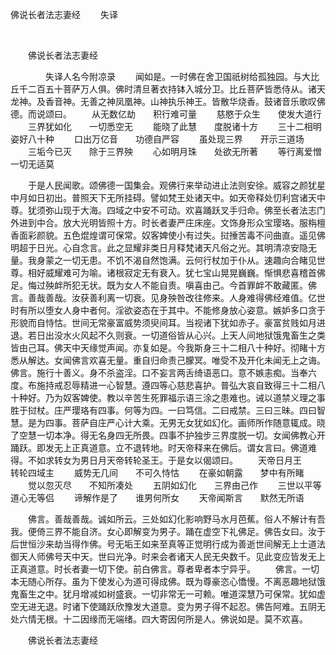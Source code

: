   佛说长者法志妻经
                        　　失译

                        
        　      


　　佛说长者法志妻经

　　　　失译人名今附凉录
　　闻如是。一时佛在舍卫国祇树给孤独园。与大比丘千二百五十菩萨万人俱。佛时清旦著衣持钵入城分卫。比丘菩萨皆悉侍从。诸天龙神。及香音神。无善之神凤凰神。山神执乐神王。皆散华烧香。鼓诸音乐歌叹佛德。而说颂曰。
　　从无数亿劫　　积行难可量
　　慈愍于众生　　使发大道行
　　三界犹如化　　一切悉空无
　　能晓了此慧　　度脱诸十方
　　三十二相明　　姿好八十种
　　口出万亿音　　功德自严容
　　虽处现三界　　开示三道场
　　三垢今已灭　　除于三界殃
　　心如明月珠　　处欲无所著
　　等行离爱憎　　一切无适莫

　　于是人民闻歌。颂佛德一国集会。观佛行来举动进止法则安徐。威容之颜犹星中月如日初出。普照天下无所挂碍。譬如梵王处诸天中。如天帝释处忉利宫诸天中尊。犹须弥山现于大海。四域之中安不可动。欢喜踊跃叉手归命。佛至长者法志门外进到中合。放大光明皆照十方。时长者妻严庄床座。文饰身形众宝璎珞。服栴檀香面彩颜貌。五色焜煌谓可保常。奴客婢使小有过失。挝捶苦毒不问曲直。遥见佛明超于日光。心自念言。此之显耀非类日月释梵诸天凡俗之光。其明清凉安隐无量。我身蒙之一切无患。不饥不渴自然饱满。云何行杖加于仆从。速趣向合睹见世尊。相好威耀难可为喻。诸根寂定无有衰入。犹七宝山晃晃巍巍。惭惧悲喜稽首佛足。悔过殃衅所犯无状。既为女人不能自责。嗔喜由己。今首罪衅不敢藏匿。佛言。善哉善哉。汝获善利离一切衰。见身殃咎改往修来。人身难得佛经难值。亿世时有所以堕女人身中者何。淫欲姿态在于其中。不能修身放心姿意。嫉妒多口贪于形貌而自恃怙。世间无常豪富威势须臾间耳。当视诸下犹如赤子。豪富贫贱如月进退。若日出没水火风起不久则衰。一切道俗皆从心兴。上天人间地狱饿鬼畜生之类皆由己耳。佛天中天缘觉声闻。亦复如是。今我斯身三十二相八十种好。彻睹十方悉从解达。女闻佛言欢喜无量。重自归命责己朦冥。唯受不及开化未闻无上之诲。佛言。施行十善义。身不杀盗淫。口不妄言两舌绮语恶口。意不嫉恚痴。当奉六度。布施持戒忍辱精进一心智慧。遵四等心慈悲喜护。普弘大哀自致得三十二相八十种好。乃为奴客婢使。教以辛苦生死罪福示语三涂之患难也。诫以道禁义理之事胜于挝杖。庄严璎珞有四事。何等为四。一曰笃信。二曰戒禁。三曰三昧。四曰智慧。是为四事。菩萨自庄严心计大乘。无男无女犹如幻化。画师所作随意辄成。晓了空慧一切本净。得无名身四无所畏。四事不护独步三界度脱一切。女闻佛教心开踊跃。即发无上正真道意。立不退转地。时天帝释来在佛后。谓女言曰。佛道难得。不如求转女为男日月天帝转轮圣王。于是女以偈颂曰。
　　天帝日月王　　转轮四域主
　　威势无几间　　不可久恃怙
　　在豪如朝露　　梦中有所睹
　　觉以忽灭尽　　不知所凑处
　　五阴如幻化　　三界由己作
　　三世以平等　　道心无等侣
　　谛解作是了　　谁男何所女
　　天帝闻斯言　　默然无所语

　　佛言。善哉善哉。诚如所云。三处如幻化影响野马水月芭蕉。俗人不解计有吾我。便倚三界不能自济。女心即解变为男子。踊在虚空下礼佛足。佛告女曰。汝于后世恒沙来劫当得作佛。号无垢王如来至真等正觉明行成为善逝世间解无上士道法御天人师佛号天中天。世曰光净。时来会者诸天人民无央数千。见此变应皆发无上正真道意。时长者妻一切下使。前白佛言。尊者卑者本宁异乎。
　　佛言。一切本无随心所存。虽为下使发心为道可得成佛。既为尊豪恣心憍慢。不离恶趣地狱饿鬼畜生之中。犹月增减如树盛衰。一切非常无一可赖。唯道深慧乃可保常。犹如虚空无进无退。时诸下使踊跃欣豫发大道意。变为男子得不起忍。佛告阿难。五阴无处六情无根。十二因缘而无端绪。四大寄因何所是人。佛说如是。莫不欢喜。

　　佛说长者法志妻经


